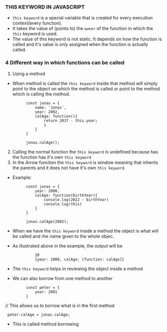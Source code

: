 ### THIS KEYWORD IN JAVASCRIPT

- ```this keyword``` is a special variable that is created for every execution context(every function). 
- It takes the value of (points to) the ```owner``` of the function in which the ```this``` keyword is used.
- The value of this keyword is not static. It depends on how the function is called and it's value is only assigned when the function is actually called.

### 4 Different way in which functions can be called

1. Using a method

- When method is called the ```this keyword``` inside that method will simply point to the object on which the method is called or  point to the  method which is calling the method.

            const jonas = {
                name: 'Jonas',
                year: 2002,
                calAge: function(){
                    return 2037 - this.year;
                    }
                }
            }

            jonas.calAge();

2. Calling the normal function the ```this keyword``` is undefined because has the function has it's own ```this keyword```
3. In the Arrow function the ```this keyword``` is window meaning that inherits the parents and it does not have it's own ```this keyword```.
- Example:

            const jonas = {
                year: 2000,
                calAge: function(birthYear){
                    console.log(2022 - birthYear)
                    console.log(this)
                }
            }

            jonas.calAge(2002);

- When we have the ```this keyword``` inside a method the object is what will be called and rhe name given to the whole objec.
- As illustrated above in the example, the output will be 

                20
                {year: 2000, calAge: [function: calAge]}

- The ```this keyword``` helps in reviewing the object inside a method
- We can also borrow from one method to another 

            const peter = {
                year: 2001
            }

// This allows us to borrow what is in the first method

     peter.calAge = jonas.calAge; 

- This is called method borrowing 